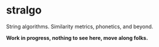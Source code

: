 stralgo
=======

String algorithms. Similarity metrics, phonetics, and beyond.

**Work in progress, nothing to see here, move along folks.**
